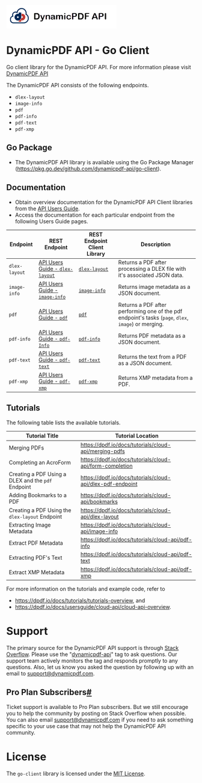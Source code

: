![](./logo-banner2.png)

DynamicPDF API - Go Client
================================

Go client library for the DynamicPDF API. For more information please visit [DynamicPDF API](https://dpdf.io/ "DynamicPDF API Homepage")

The DynamicPDF API consists of the following endpoints.

* `dlex-layout`
* `image-info`
* `pdf`
* `pdf-info`
* `pdf-text`
* `pdf-xmp`

## Go Package

* The DynamicPDF API library is available using the Go Package Manager (https://pkg.go.dev/github.com/dynamicpdf-api/go-client).

## Documentation

* Obtain overview documentation for the DynamicPDF API Client libraries from the [API Users Guide](https://dpdf.io/docs/usersguide/cloud-api/client-libraries/cloud-api-client-libraries).
* Access the documentation for each particular endpoint from the following Users Guide pages. 

| Endpoint      | REST Endpoint                                                | REST Endpoint Client Library                                 | Description                                                  |
| ------------- | ------------------------------------------------------------ | ------------------------------------------------------------ | ------------------------------------------------------------ |
| `dlex-layout` | [API Users Guide - `dlex-layout`](https://dpdf.io/docs/usersguide/cloud-api/cloud-api-dlex-layout) | [`dlex-layout`](https://dpdf.io/docs/usersguide/cloud-api/client-libraries/client-api-dlex-layout) | Returns a PDF after processing a DLEX file with it's associated JSON data. |
| `image-info`  | [API Users Guide - `image-info`](https://dpdf.io/docs/usersguide/cloud-api/cloud-api-image-info) | [`image-info`](https://dpdf.io/docs/usersguide/cloud-api/client-libraries/client-api-image-info) | Returns image metadata as a JSON document.                   |
| `pdf`         | [API Users Guide - `pdf`](https://dpdf.io/docs/usersguide/cloud-api/cloud-api-pdf) | [`pdf`](https://dpdf.io/docs/usersguide/cloud-api/client-libraries/client-api-pdf) | Returns a PDF after performing one of the pdf endpoint's tasks (`page`, `dlex`, `image`) or merging. |
| `pdf-info`    | [API Users Guide - `pdf-Info`](https://dpdf.io/docs/usersguide/cloud-api/cloud-api-pdf-info) | [`pdf-info`](https://dpdf.io/docs/usersguide/cloud-api/client-libraries/client-api-pdf-info) | Returns PDF metadata as a JSON document.                     |
| `pdf-text`    | [API Users Guide - `pdf-text`](https://dpdf.io/docs/usersguide/cloud-api/cloud-api-pdf-text) | [`pdf-text`](https://dpdf.io/docs/usersguide/cloud-api/client-libraries/client-api-pdf-text) | Returns the text from a PDF as a JSON document.              |
| `pdf-xmp`     | [API Users Guide - `pdf-xmp`](https://dpdf.io/docs/usersguide/cloud-api/cloud-api-pdf-xmp) | [`pdf-xmp`](https://dpdf.io/docs/usersguide/cloud-api/client-libraries/client-api-pdf-xmp) | Returns XMP metadata from a PDF.                             |

## **Tutorials**

The following table lists the available tutorials. 

| Tutorial Title                                     | Tutorial Location                                            |
| -------------------------------------------------- | ------------------------------------------------------------ |
| Merging PDFs                                       | https://dpdf.io/docs/tutorials/cloud-api/merging-pdfs |
| Completing an AcroForm                             | https://dpdf.io/docs/tutorials/cloud-api/form-completion |
| Creating a PDF Using a DLEX and the `pdf` Endpoint | https://dpdf.io/docs/tutorials/cloud-api/dlex-pdf-endpoint |
| Adding Bookmarks to a PDF                          | https://dpdf.io/docs/tutorials/cloud-api/bookmarks |
| Creating a PDF Using the `dlex-layout` Endpoint    | https://dpdf.io/docs/tutorials/cloud-api/dlex-layout |
| Extracting Image Metadata                          | https://dpdf.io/docs/tutorials/cloud-api/image-info |
| Extract PDF Metadata                               | https://dpdf.io/docs/tutorials/cloud-api/pdf-info |
| Extracting PDF's Text                              | https://dpdf.io/docs/tutorials/cloud-api/pdf-text |
| Extract XMP Metadata                               | https://dpdf.io/docs/tutorials/cloud-api/pdf-xmp |

For more information on the tutorials and example code, refer to

- https://dpdf.io/docs/tutorials/tutorials-overview, and
- https://dpdf.io/docs/usersguide/cloud-api/cloud-api-overview.

# Support

The primary source for the DynamicPDF API support is through [Stack Overflow](https://stackoverflow.com/questions/tagged/dynamicpdf-api). Please use the "[dynamicpdf-api](https://stackoverflow.com/questions/tagged/dynamicpdf-api)" tag to ask questions. Our support team actively monitors the tag and responds promptly to any questions.  Also, let us know you asked the question by following up with an email to [support@dynamicpdf.com](mailto:support@dynamicpdf.com). 

## Pro Plan Subscribers[#](https://dpdf.io/support#pro-plan-subscribers)

Ticket support is available to Pro Plan subscribers. But we still encourage you to help the community by posting on Stack Overflow when possible. You can also email [support@dynamicpdf.com](mailto:support@dynamicpdf.com) if you need to ask something specific to your use case that may not help the DynamicPDF API community.

# License

The `go-client` library is licensed under the [MIT License](./LICENSE).


